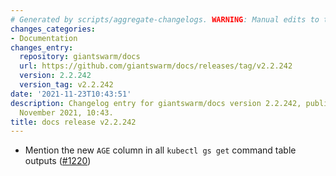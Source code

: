 ```yaml
---
# Generated by scripts/aggregate-changelogs. WARNING: Manual edits to this files will be overwritten.
changes_categories:
- Documentation
changes_entry:
  repository: giantswarm/docs
  url: https://github.com/giantswarm/docs/releases/tag/v2.2.242
  version: 2.2.242
  version_tag: v2.2.242
date: '2021-11-23T10:43:51'
description: Changelog entry for giantswarm/docs version 2.2.242, published on 23
  November 2021, 10:43.
title: docs release v2.2.242
---
```


- Mention the new `AGE` column in all `kubectl gs get` command table outputs ([#1220](https://github.com/giantswarm/docs/pull/1220))
